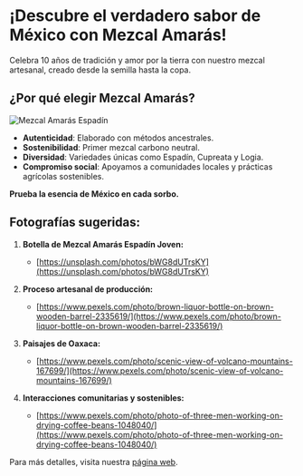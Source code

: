 # ¡Descubre el verdadero sabor de México con Mezcal Amarás!

Celebra 10 años de tradición y amor por la tierra con nuestro mezcal artesanal, creado desde la semilla hasta la copa.

## ¿Por qué elegir Mezcal Amarás?

![Mezcal Amarás Espadín](https://editorialtelevisa.brightspotcdn.com/dims4/default/e3d3e37/2147483647/strip/true/crop/1049x1398+174+0/resize/750x1000!/quality/90/?url=https%3A%2F%2Fk2-prod-editorial-televisa.s3.us-east-1.amazonaws.com%2Fbrightspot%2F68%2Fe8%2F32b6bfd3439691948c41498281f6%2Fmezcal-amaras-espadin-americana-ensamble.png)

- **Autenticidad**: Elaborado con métodos ancestrales.
- **Sostenibilidad**: Primer mezcal carbono neutral.
- **Diversidad**: Variedades únicas como Espadín, Cupreata y Logia.
- **Compromiso social**: Apoyamos a comunidades locales y prácticas agrícolas sostenibles.

**Prueba la esencia de México en cada sorbo.**

## Fotografías sugeridas:
1. **Botella de Mezcal Amarás Espadín Joven:**
   - [https://unsplash.com/photos/bWG8dUTrsKY](https://unsplash.com/photos/bWG8dUTrsKY)
   
2. **Proceso artesanal de producción:**
   - [https://www.pexels.com/photo/brown-liquor-bottle-on-brown-wooden-barrel-2335619/](https://www.pexels.com/photo/brown-liquor-bottle-on-brown-wooden-barrel-2335619/)
   
3. **Paisajes de Oaxaca:**
   - [https://www.pexels.com/photo/scenic-view-of-volcano-mountains-167699/](https://www.pexels.com/photo/scenic-view-of-volcano-mountains-167699/)
   
4. **Interacciones comunitarias y sostenibles:**
   - [https://www.pexels.com/photo/photo-of-three-men-working-on-drying-coffee-beans-1048040/](https://www.pexels.com/photo/photo-of-three-men-working-on-drying-coffee-beans-1048040/)

Para más detalles, visita nuestra [página web](https://mezcalamaras.com).
